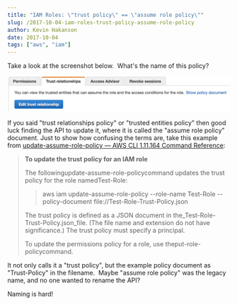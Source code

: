 ```yaml
---
title: "IAM Roles: \"trust policy\" == \"assume role policy\""
slug: /2017-10-04-iam-roles-trust-policy-assume-role-policy
author: Kevin Hakanson
date: 2017-10-04
tags: ["aws", "iam"]
---
```

Take a look at the screenshot below.  What's the name of this policy?

!["Trust relationships" tab](images/pastedImage_4.png)

If you said "trust relationships policy" or "trusted entities policy" then good luck finding the API to update it, where it is called the "assume role policy" document. Just to show how confusing the terms are, take this example from [update-assume-role-policy — AWS CLI 1.11.164 Command Reference](http://docs.aws.amazon.com/cli/latest/reference/iam/update-assume-role-policy.html):

> **To update the trust policy for an IAM role**
>
> The followingupdate-assume-role-policycommand updates the trust policy for the role namedTest-Role:
>
> > aws iam update-assume-role-policy --role-name Test-Role --policy-document file://Test-Role-Trust-Policy.json
>
> The trust policy is defined as a JSON document in the_Test-Role-Trust-Policy.json_file. (The file name and extension do not have significance.) The trust policy must specify a principal.
>
> To update the permissions policy for a role, use theput-role-policycommand.

It not only calls it a "trust policy", but the example policy document as "Trust-Policy" in the filename.  Maybe "assume role policy" was the legacy name, and no one wanted to rename the API?

Naming is hard!